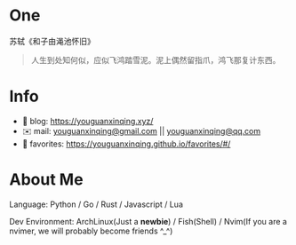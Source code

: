 
# One 
 
  
苏轼《和子由渑池怀旧》 
 
>人生到处知何似，应似飞鸿踏雪泥。泥上偶然留指爪，鸿飞那复计东西。        
 

# Info

- 📝 blog: https://youguanxinqing.xyz/
- ✉️  mail: youguanxinqing@gmail.com || youguanxinqing@qq.com
- 📙 favorites: https://youguanxinqing.github.io/favorites/#/

# About Me

Language: Python / Go / Rust / Javascript / Lua

Dev Environment: ArchLinux(Just a **newbie**) / Fish(Shell) / Nvim(If you are a nvimer, we will probably become friends ^_^)
